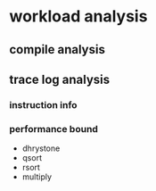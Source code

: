 # workload analysis

## compile analysis

## trace log analysis

### instruction info

### performance bound

- dhrystone
- qsort 
- rsort 
- multiply
